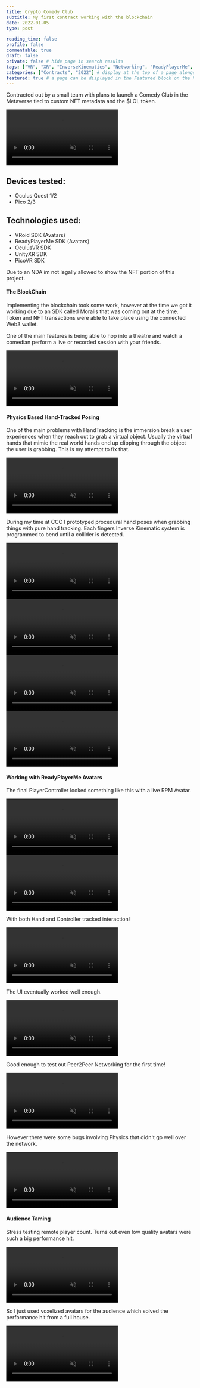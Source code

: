 ```yaml
---
title: Crypto Comedy Club
subtitle: My first contract working with the blockchain
date: 2022-01-05
type: post

reading_time: false
profile: false
commentable: true
draft: false
private: false # hide page in search results
tags: ["VR", "XR", "InverseKinematics", "Networking", "ReadyPlayerMe", "BlockChain", "Physics", "Unity", "Hands"]
categories: ["Contracts", "2022"] # display at the top of a page alongside a page’s metadata
featured: true # a page can be displayed in the Featured block on the homepage. This is useful for sticky, announcement blog posts or selected publications etc.
---
```


<p>Contracted out by a small team with plans to launch a Comedy Club in the Metaverse tied to custom NFT metadata and the $LOL token.</p>

<div class="video_thing">
    <video muted autoplay="" name="media" loop=""><source src="https://raw.githack.com/Denchyaknow/GitSite_Dencho/Develop/assets/media/projects/CryptoComedyClub/XRLog_2022_863_1.webm" type="video/mp4"></video>
</div>

<!--more-->

## Devices tested:
- Oculus Quest 1/2
- Pico 2/3

<!-- Technologies Used -->
## Technologies used:
- VRoid SDK (Avatars)
- ReadyPlayerMe SDK (Avatars)
- OculusVR SDK
- UnityXR SDK
- PicoVR SDK

<p>Due to an NDA im not legally allowed to show the NFT portion of this project.</p>

#### The BlockChain

<p>Implementing the blockchain took some work, however at the time we got it working due to an SDK called Moralis that was coming out at the time. Token and NFT transactions were able to take place using the connected Web3 wallet.</p>

<p>One of the main features is being able to hop into a theatre and watch a comedian perform a live or recorded session with your friends.</p>

<div class="video_thing">
    <video muted autoplay="" name="media" loop=""><source src="https://raw.githack.com/Denchyaknow/GitSite_Dencho/Develop/assets/media/projects/CryptoComedyClub/XRLog_2022_857.webm" type="video/mp4"></video>
</div>

#### Physics Based Hand-Tracked Posing

<p>One of the main problems with HandTracking is the immersion break a user experiences when they reach out to grab a virtual object. Usually the virtual hands that mimic the real world hands end up clipping through the object the user is grabbing. This is my attempt to fix that.</p>

<div class="video_thing">
    <video muted autoplay="" name="media" loop=""><source src="https://raw.githack.com/Denchyaknow/GitSite_Dencho/Develop/assets/media/projects/CryptoComedyClub/XRLog_2021_856.webm" type="video/mp4"></video>
</div>

<p>During my time at CCC I prototyped procedural hand poses when grabbing things with pure hand tracking. Each fingers Inverse Kinematic system is programmed to bend until a collider is detected.</p>

<div class="video_thing">
    <video muted autoplay="" name="media" loop=""><source src="https://raw.githack.com/Denchyaknow/GitSite_Dencho/Develop/assets/media/projects/CryptoComedyClub/XRLog_2021_858.webm" type="video/mp4"></video>
</div>

<div class="video_thing">
    <video muted autoplay="" name="media" loop=""><source src="https://raw.githack.com/Denchyaknow/GitSite_Dencho/Develop/assets/media/projects/CryptoComedyClub/XRLog_2022_859_1.webm" type="video/mp4"></video>
</div>

<div class="video_thing">
    <video muted autoplay="" name="media" loop=""><source src="https://raw.githack.com/Denchyaknow/GitSite_Dencho/Develop/assets/media/projects/CryptoComedyClub/XRLog_2022_859_2.webm" type="video/mp4"></video>
</div>

<div class="video_thing">
    <video muted autoplay="" name="media" loop=""><source src="https://raw.githack.com/Denchyaknow/GitSite_Dencho/Develop/assets/media/projects/CryptoComedyClub/XRLog_2022_859_3.webm" type="video/mp4"></video>
</div>

#### Working with ReadyPlayerMe Avatars

<p>The final PlayerController looked something like this with a live RPM Avatar.</p>

<div class="video_thing">
    <video muted autoplay="" name="media" loop=""><source src="https://raw.githack.com/Denchyaknow/GitSite_Dencho/Develop/assets/media/projects/CryptoComedyClub/XRLog_2022_864.webm" type="video/mp4"></video>
</div>


<div class="video_thing">
    <video muted autoplay="" name="media" loop=""><source src="https://raw.githack.com/Denchyaknow/GitSite_Dencho/Develop/assets/media/projects/CryptoComedyClub/XRLog_2022_863_1.webm" type="video/mp4"></video>
</div>

<p>With both Hand and Controller tracked interaction!</p>

<div class="video_thing">
    <video muted autoplay="" name="media" loop=""><source src="https://raw.githack.com/Denchyaknow/GitSite_Dencho/Develop/assets/media/projects/CryptoComedyClub/XRLog_2022_863_2.webm" type="video/mp4"></video>
</div>

<p>The UI eventually worked well enough.</p>

<div class="video_thing">
    <video muted autoplay="" name="media" loop=""><source src="https://raw.githack.com/Denchyaknow/GitSite_Dencho/Develop/assets/media/projects/CryptoComedyClub/XRLog_2022_866.webm" type="video/mp4"></video>
</div>

<p>Good enough to test out Peer2Peer Networking for the first time!</p>

<div class="video_thing">
    <video muted autoplay="" name="media" loop=""><source src="https://raw.githack.com/Denchyaknow/GitSite_Dencho/Develop/assets/media/projects/CryptoComedyClub/XRLog_2022_868.webm" type="video/mp4"></video>
</div>

<p>However there were some bugs involving Physics that didn't go well over the network.</p>

<div class="video_thing">
    <video muted autoplay="" name="media" loop=""><source src="https://raw.githack.com/Denchyaknow/GitSite_Dencho/Develop/assets/media/projects/CryptoComedyClub/XRLog_2022_869.webm" type="video/mp4"></video>
</div>

#### Audience Taming

<p>Stress testing remote player count. Turns out even low quality avatars were such a big performance hit.</p>

<div class="video_thing">
    <video muted autoplay="" name="media" loop=""><source src="https://raw.githack.com/Denchyaknow/GitSite_Dencho/Develop/assets/media/projects/CryptoComedyClub/XRLog_2021_846.webm" type="video/mp4"></video>
</div>

<p>So I just used voxelized avatars for the audience which solved the performance hit from a full house.</p>

<div class="video_thing">
    <video muted autoplay="" name="media" loop=""><source src="https://raw.githack.com/Denchyaknow/GitSite_Dencho/Develop/assets/media/projects/CryptoComedyClub/XRLog_2021_848.webm" type="video/mp4"></video>
</div>
